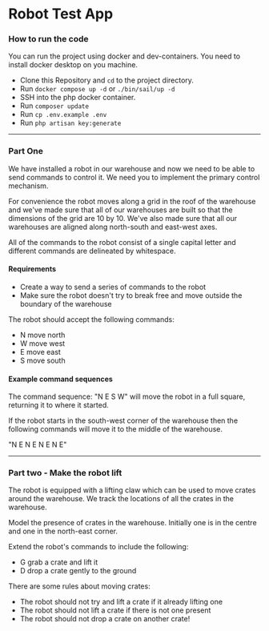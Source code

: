 # Robot Test App

### How to run the code

You can run the project using docker and dev-containers. You need to install docker desktop on you machine.

-   Clone this Repository and `cd` to the project directory.
-   Run `docker compose up -d` or `./bin/sail/up -d`
-   SSH into the php docker container.
-   Run `composer update`
-   Run `cp .env.example .env`
-   Run `php artisan key:generate`

---

### Part One

We have installed a robot in our warehouse and now we need to be able to send commands to control it. We need you to implement the primary control mechanism.

For convenience the robot moves along a grid in the roof of the warehouse and we've made sure that all of our warehouses are built so that the dimensions of the grid are 10 by 10. We've also made sure that all our warehouses are aligned along north-south and east-west axes.

All of the commands to the robot consist of a single capital letter and different commands are delineated by whitespace.

#### Requirements

-   Create a way to send a series of commands to the robot
-   Make sure the robot doesn't try to break free and move outside the boundary of the warehouse

The robot should accept the following commands:

-   N move north
-   W move west
-   E move east
-   S move south

#### Example command sequences

The command sequence: "N E S W" will move the robot in a full square, returning it to where it started.

If the robot starts in the south-west corner of the warehouse then the following commands will move it to the middle of the warehouse.

"N E N E N E N E"

---

### Part two - Make the robot lift

The robot is equipped with a lifting claw which can be used to move crates around the warehouse. We track the locations of all the crates in the warehouse.

Model the presence of crates in the warehouse. Initially one is in the centre and one in the north-east corner.

Extend the robot's commands to include the following:

-   G grab a crate and lift it
-   D drop a crate gently to the ground

There are some rules about moving crates:

-   The robot should not try and lift a crate if it already lifting one
-   The robot should not lift a crate if there is not one present
-   The robot should not drop a crate on another crate!
